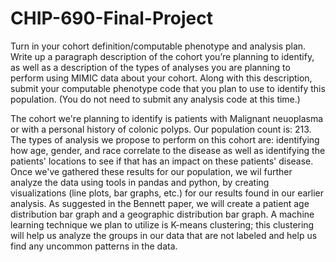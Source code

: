 # CHIP-690-Final-Project

Turn in your cohort definition/computable phenotype and analysis plan. Write up a paragraph description of the cohort you’re planning to identify, as well as a description of the types of analyses you are planning to perform using MIMIC data about your cohort. Along with this description, submit your computable phenotype code that you plan to use to identify this population. (You do not need to submit any analysis code at this time.) 

The cohort we're planning to identify is patients with Malignant neuoplasma or with a personal history of colonic polyps. Our population count is: 213. The types of analysis we propose to perform on this cohort are: identifying how age, gender, and race correlate to the disease as well as identifying the patients' locations to see if that has an impact on these patients' disease. Once we've gathered these results for our population, we wil further analyze the data using tools in pandas and python, by creating visualizations (line plots, bar graphs, etc.) for our results found in our earlier analysis. As suggested in the Bennett paper, we will create a patient age distribution bar graph and a geographic distribution bar graph. A machine learning technique we plan to utilize is K-means clustering; this clustering will help us analyze the groups in our data that are not labeled and help us find any uncommon patterns in the data.

